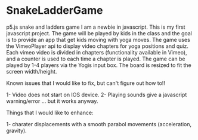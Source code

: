 # SnakeLadderGame
p5.js snake and ladders game
I am a newbie in javascript. This is my first javascript project.
The game will be played by kids in the class and the goal is to provide an app that get kids moving with yoga moves.
The game uses the VimeoPlayer api to display video chapters for yoga positions and quiz. Each vimeo video is divided in chapters (functionality available in Vimeo), and a counter is used to each time a chapter is played.
The game can be played by 1-4 players via the Yogis input box.
The board is resized to fit the screen width/height.

Known issues that I would like to fix, but can't figure out how to!!

1- Video does not start on IOS device.
2- Playing sounds give a javascript warning/error ... but it works anyway.

Things that I would like to enhance:

1- charater displacements with a smooth parabol movements (acceleration, gravity).
